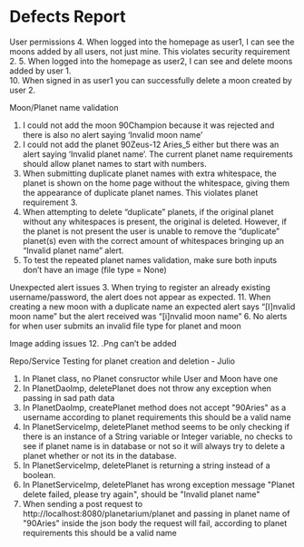 # Defects Report


User permissions
4. When logged into the homepage as user1, I can see the moons added by all users, not just mine.  This violates security requirement 2.
5. When logged into the homepage as user2, I can see and delete moons added by user 1.  
10. When signed in as user1 you can successfully delete a moon created by user 2.

Moon/Planet name validation
1. I could not add the moon 90Champion because it was rejected and there is also no alert saying ‘Invalid moon name’
2. I could not add the planet 90Zeus-12 Aries_5 either but there was an alert saying ‘Invalid planet name’. The current planet name requirements should allow planet names to start with numbers.
7. When submitting duplicate planet names with extra whitespace, the planet is shown on the home page without the whitespace, giving them the appearance of duplicate planet names. This violates planet requirement 3.
8. When attempting to delete “duplicate” planets, if the original planet without any whitespaces is present, the original is deleted. However, if the planet is not present the user is unable to remove the “duplicate” planet(s) even with the correct amount of whitespaces bringing up an “Invalid planet name” alert.
9. To test the repeated planet names validation, make sure both inputs don’t have an image (file type = None)

Unexpected alert issues
3. When trying to register an already existing username/password, the alert does not appear as expected.
11. When creating a new moon with a duplicate name an expected alert says “[I]nvalid moon name” but the alert received was “[i]nvalid moon name”
6. No alerts for when user submits an invalid file type for planet and moon

Image adding issues
12. .Png can’t be added

Repo/Service Testing for planet creation and deletion - Julio
1. In Planet class, no Planet consructor while User and Moon have one
2. In PlanetDaoImp, deletePlanet does not throw any exception when passing in sad path data
3. In PlanetDaoImp, createPlanet method does not accept "90Aries" as a username according to planet requirements this should be a valid name
4. In PlanetServiceImp, deletePlanet method seems to be only checking if there is an instance of a String variable or Integer variable, no checks to see if planet name is in database or not so it will always try to delete a planet whether or not its in the database.
5. In PlanetServiceImp, deletePlanet is returning a string instead of a boolean.
6. In PlanetServiceImp, deletePlanet has wrong exception message "Planet delete failed, please try again", should be "Invalid planet name"
7. When sending a post request to http://localhost:8080/planetarium/planet and passing in planet name of "90Aries" inside the json body the request will fail, according to planet requirements this should be a valid name


